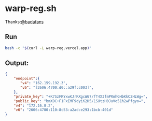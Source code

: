 # warp-reg.sh
Thanks:[@badafans](https://github.com/badafans/warp-reg)<br>
## Run
```bash
bash -c "$(curl -L warp-reg.vercel.app)"
```
## Output:
```json
{
    "endpoint":{
       "v4": "162.159.192.3",
       "v6": "[2606:4700:d0::a29f:c003]",
    },
    "private_key": "+K7SzFKYxwKJrRXgcWG7/fT4X3fmPRnhGHbKkC2HLWg=",
    "public_key": "bmXOC+F1FxEMF9dyiK2H5/1SUtzH0JuVo51h2wPfgyo=",
    "v4": "172.16.0.2",
    "v6": "2606:4700:110:8c53:a2ad:e293:1bcb:401d"
}
```